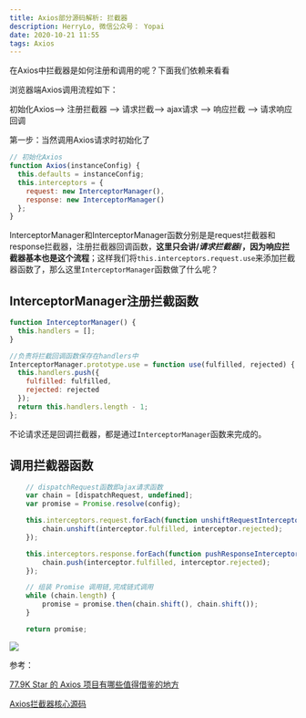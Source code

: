 ```yaml
---
title: Axios部分源码解析: 拦截器
description: HerryLo, 微信公众号： Yopai
date: 2020-10-21 11:55
tags: Axios
---
```


在Axios中拦截器是如何注册和调用的呢？下面我们依赖来看看

浏览器端Axios调用流程如下：

初始化Axios——> 注册拦截器 ——> 请求拦截——> ajax请求 ——> 响应拦截 ——> 请求响应回调

第一步：当然调用Axios请求时初始化了

```javascript
// 初始化Axios
function Axios(instanceConfig) {
  this.defaults = instanceConfig;
  this.interceptors = {
    request: new InterceptorManager(),
    response: new InterceptorManager()
  };
}
```
InterceptorManager和InterceptorManager函数分别是是request拦截器和response拦截器，注册拦截器回调函数，**这里只会讲/*请求拦截器*/，因为响应拦截器基本也是这个流程**；这样我们将`this.interceptors.request.use`来添加拦截器函数了，那么这里`InterceptorManager`函数做了什么呢？

## InterceptorManager注册拦截函数

```javascript
function InterceptorManager() {
  this.handlers = [];
}

//负责将拦截回调函数保存在handlers中
InterceptorManager.prototype.use = function use(fulfilled, rejected) {
  this.handlers.push({
    fulfilled: fulfilled,
    rejected: rejected
  });
  return this.handlers.length - 1;
};
```
不论请求还是回调拦截器，都是通过`InterceptorManager`函数来完成的。

## 调用拦截器函数

```javascript
    // dispatchRequest函数即ajax请求函数
    var chain = [dispatchRequest, undefined];
    var promise = Promise.resolve(config);

    this.interceptors.request.forEach(function unshiftRequestInterceptors(interceptor) {
        chain.unshift(interceptor.fulfilled, interceptor.rejected);
    });

    this.interceptors.response.forEach(function pushResponseInterceptors(interceptor) {
        chain.push(interceptor.fulfilled, interceptor.rejected);
    });

    // 组装 Promise 调用链,完成链式调用
    while (chain.length) {
        promise = promise.then(chain.shift(), chain.shift());
    }

    return promise;
```
![](https://p3-juejin.byteimg.com/tos-cn-i-k3u1fbpfcp/12cbfa5ce9aa4983b80a039eb5e5d83b~tplv-k3u1fbpfcp-zoom-1.image)

参考：

[77.9K Star 的 Axios 项目有哪些值得借鉴的地方](https://juejin.im/post/6885471967714115597#heading-3)

[Axios拦截器核心源码](https://github.com/axios/axios/blob/master/lib/core/Axios.js#L27)

